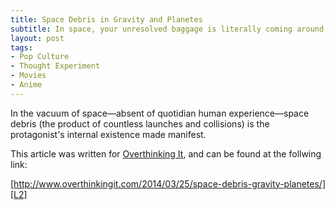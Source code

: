 ```yaml
---
title: Space Debris in Gravity and Planetes
subtitle: In space, your unresolved baggage is literally coming around to kill you.
layout: post
tags:
- Pop Culture
- Thought Experiment
- Movies
- Anime
---
```


In the vacuum of space—absent of quotidian human experience—space debris (the product of countless launches and collisions) is the protagonist's internal existence made manifest.

This article was written for [Overthinking It][L1], and can be found at the follwing link:

[http://www.overthinkingit.com/2014/03/25/space-debris-gravity-planetes/][L2]

[L1]: http://www.overthinkingit.com/
[L2]: http://www.overthinkingit.com/2014/03/25/space-debris-gravity-planetes/
